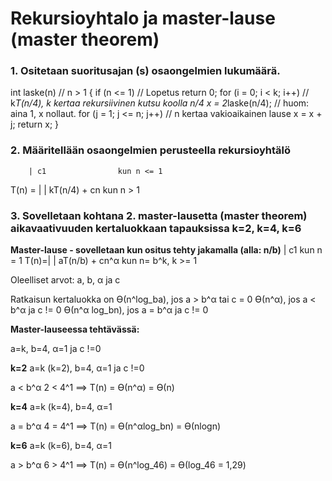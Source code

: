 # Rekursioyhtalo ja master-lause (master theorem)

### 1. Ositetaan suoritusajan (s) osaongelmien lukumäärä.
 
 int laske(n)					// n > 1
  {
    if (n <= 1)                // Lopetus
      return 0;
    for (i = 0; i < k; i++)    // k*T(n/4), k kertaa rekursiivinen kutsu koolla n/4 
      x = 2*laske(n/4);			// huom: aina 1, x nollaut.
    for (j = 1; j <= n; j++)    // n kertaa vakioaikainen lause
      x = x + j;
    return x;
  }


### 2. Määritellään osaongelmien perusteella rekursioyhtälö

        | c1				kun n <= 1
T(n) =  |
        | kT(n/4) + cn		kun n > 1


### 3. Sovelletaan kohtana 2. master-lausetta (master theorem) aikavaativuuden kertaluokkaan tapauksissa k=2, k=4, k=6

**Master-lause - sovelletaan kun ositus tehty jakamalla (alla: n/b)**
	 | c1					kun n = 1
T(n)=|
	 | aT(n/b) + cn^α		kun n= b^k, k >= 1
	 
Oleelliset arvot: a, b, α ja c

Ratkaisun kertaluokka on
ϴ(n^log_ba), 	jos a > b^α tai c = 0
ϴ(n^α), 		jos a < b^α ja c != 0
ϴ(n^α log_bn), 	jos a = b^α ja c != 0

**Master-lauseessa tehtävässä:**

a=k, b=4, α=1 ja c !=0

**k=2**
a=k (k=2), b=4, α=1 ja c !=0

a < b^α
2 < 4^1 ==> T(n) = ϴ(n^α) = ϴ(n)

**k=4**
a=k (k=4), b=4, α=1

a = b^α
4 = 4^1 ==> T(n) = ϴ(n^αlog_bn) = ϴ(nlogn)

**k=6**
a=k (k=6), b=4, α=1 

a > b^α
6 > 4^1 ==> T(n) = ϴ(n^log_46) = ϴ(log_46 = 1,29)

